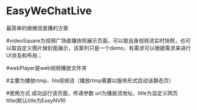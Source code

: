 # EasyWeChatLive
最简单的做微信直播的方案

#videoSquare为视频广场直播快照展示页面，可以取自身视频流实时快照，也可以取自定义图片做封面展示，该案列只是一个demo，有需求可以根据需求来进行UI涉及和布局；

#webPlayer是web视频播放文件夹

#主要为播放rtmp、hls视频流（播放rtmp需要以服务形式启动该静态页）

#使用方式
成功运行该页面，传递参数 url为播放流地址，title为自定义网页title(默认title为EasyNVR)

